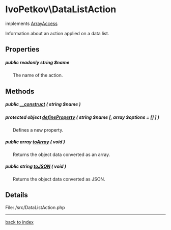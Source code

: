 # IvoPetkov\DataListAction

implements [ArrayAccess](http://php.net/manual/en/class.arrayaccess.php)

Information about an action applied on a data list.

## Properties

##### public readonly string $name

&nbsp;&nbsp;&nbsp;&nbsp;&nbsp;&nbsp;The name of the action.

## Methods

##### public [__construct](ivopetkov.datalistaction.__construct.method.md) ( string $name )

##### protected object [defineProperty](ivopetkov.datalistaction.defineproperty.method.md) ( string $name [, array $options = [] ] )

&nbsp;&nbsp;&nbsp;&nbsp;&nbsp;&nbsp;Defines a new property.

##### public array [toArray](ivopetkov.datalistaction.toarray.method.md) ( void )

&nbsp;&nbsp;&nbsp;&nbsp;&nbsp;&nbsp;Returns the object data converted as an array.

##### public string [toJSON](ivopetkov.datalistaction.tojson.method.md) ( void )

&nbsp;&nbsp;&nbsp;&nbsp;&nbsp;&nbsp;Returns the object data converted as JSON.

## Details

File: /src/DataListAction.php

---

[back to index](index.md)

